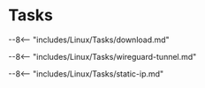 # Tasks

--8<-- "includes/Linux/Tasks/download.md"

--8<-- "includes/Linux/Tasks/wireguard-tunnel.md"

--8<-- "includes/Linux/Tasks/static-ip.md"